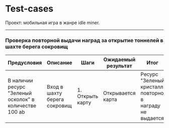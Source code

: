 # Test-cases

Проект: мобильная игра в жанре idle miner.

---

### Проверка повторной выдачи наград за открытие тоннелей в шахте берега сокровищ

Предусловия | Описание | Шаги | Ожидаемый результат | Итог 
--- | --- | --- | --- | ---
В наличии ресурс "Зеленый осколок" в количестве 100 ab | Вход в шахту берега сокровищ | 1. Открыть карту | Открывается карта | Ресурс "Зеленый кристалл повторно в награду не выдается




